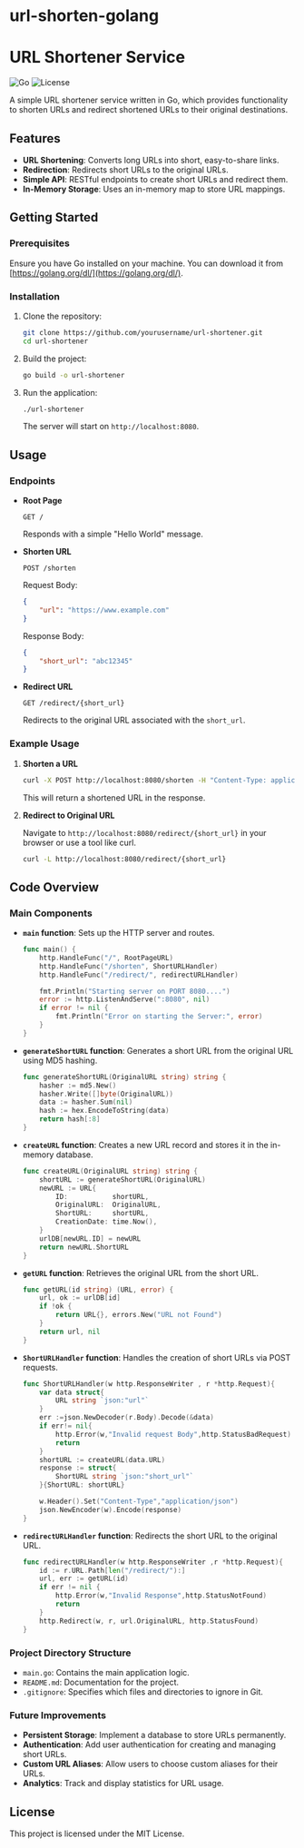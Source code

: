 ﻿# url-shorten-golang
# URL Shortener Service

![Go](https://img.shields.io/badge/Go-1.18-blue.svg)
![License](https://img.shields.io/badge/license-MIT-green.svg)

A simple URL shortener service written in Go, which provides functionality to shorten URLs and redirect shortened URLs to their original destinations.

## Features

- **URL Shortening**: Converts long URLs into short, easy-to-share links.
- **Redirection**: Redirects short URLs to the original URLs.
- **Simple API**: RESTful endpoints to create short URLs and redirect them.
- **In-Memory Storage**: Uses an in-memory map to store URL mappings.

## Getting Started

### Prerequisites

Ensure you have Go installed on your machine. You can download it from [https://golang.org/dl/](https://golang.org/dl/).

### Installation

1. Clone the repository:

    ```bash
    git clone https://github.com/yourusername/url-shortener.git
    cd url-shortener
    ```

2. Build the project:

    ```bash
    go build -o url-shortener
    ```

3. Run the application:

    ```bash
    ./url-shortener
    ```

    The server will start on `http://localhost:8080`.

## Usage

### Endpoints

- **Root Page**

    ```
    GET /
    ```

    Responds with a simple "Hello World" message.

- **Shorten URL**

    ```
    POST /shorten
    ```

    Request Body:
    ```json
    {
        "url": "https://www.example.com"
    }
    ```

    Response Body:
    ```json
    {
        "short_url": "abc12345"
    }
    ```

- **Redirect URL**

    ```
    GET /redirect/{short_url}
    ```

    Redirects to the original URL associated with the `short_url`.

### Example Usage

1. **Shorten a URL**

    ```bash
    curl -X POST http://localhost:8080/shorten -H "Content-Type: application/json" -d '{"url":"https://www.example.com"}'
    ```

    This will return a shortened URL in the response.

2. **Redirect to Original URL**

    Navigate to `http://localhost:8080/redirect/{short_url}` in your browser or use a tool like curl.

    ```bash
    curl -L http://localhost:8080/redirect/{short_url}
    ```

## Code Overview

### Main Components

- **`main` function**: Sets up the HTTP server and routes.

    ```go
    func main() {
        http.HandleFunc("/", RootPageURL)
        http.HandleFunc("/shorten", ShortURLHandler)
        http.HandleFunc("/redirect/", redirectURLHandler)

        fmt.Println("Starting server on PORT 8080....")
        error := http.ListenAndServe(":8080", nil)
        if error != nil {
            fmt.Println("Error on starting the Server:", error)
        }
    }
    ```

- **`generateShortURL` function**: Generates a short URL from the original URL using MD5 hashing.

    ```go
    func generateShortURL(OriginalURL string) string {
        hasher := md5.New()
        hasher.Write([]byte(OriginalURL))
        data := hasher.Sum(nil)
        hash := hex.EncodeToString(data)
        return hash[:8]
    }
    ```

- **`createURL` function**: Creates a new URL record and stores it in the in-memory database.

    ```go
    func createURL(OriginalURL string) string {
        shortURL := generateShortURL(OriginalURL)
        newURL := URL{
            ID:           shortURL,
            OriginalURL:  OriginalURL,
            ShortURL:     shortURL,
            CreationDate: time.Now(),
        }
        urlDB[newURL.ID] = newURL
        return newURL.ShortURL
    }
    ```

- **`getURL` function**: Retrieves the original URL from the short URL.

    ```go
    func getURL(id string) (URL, error) {
        url, ok := urlDB[id]
        if !ok {
            return URL{}, errors.New("URL not Found")
        }
        return url, nil
    }
    ```

- **`ShortURLHandler` function**: Handles the creation of short URLs via POST requests.

    ```go
    func ShortURLHandler(w http.ResponseWriter , r *http.Request){
        var data struct{
            URL string `json:"url"`
        }
        err :=json.NewDecoder(r.Body).Decode(&data)
        if err!= nil{
            http.Error(w,"Invalid request Body",http.StatusBadRequest)
            return 
        }
        shortURL := createURL(data.URL)
        response := struct{
            ShortURL string `json:"short_url"`
        }{ShortURL: shortURL}

        w.Header().Set("Content-Type","application/json")
        json.NewEncoder(w).Encode(response)
    }
    ```

- **`redirectURLHandler` function**: Redirects the short URL to the original URL.

    ```go
    func redirectURLHandler(w http.ResponseWriter ,r *http.Request){
        id := r.URL.Path[len("/redirect/"):]
        url, err := getURL(id)
        if err != nil {
            http.Error(w,"Invalid Response",http.StatusNotFound)
            return
        }
        http.Redirect(w, r, url.OriginalURL, http.StatusFound)
    }
    ```

### Project Directory Structure

- `main.go`: Contains the main application logic.
- `README.md`: Documentation for the project.
- `.gitignore`: Specifies which files and directories to ignore in Git.

### Future Improvements

- **Persistent Storage**: Implement a database to store URLs permanently.
- **Authentication**: Add user authentication for creating and managing short URLs.
- **Custom URL Aliases**: Allow users to choose custom aliases for their URLs.
- **Analytics**: Track and display statistics for URL usage.

## License

This project is licensed under the MIT License.



